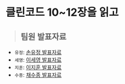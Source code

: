 # 클린코드 10~12장을 읽고




> ## 팀원 발표자료

- `유정`: <a href="https://github.com/code-bibliotheca/clean-code-presentation/blob/main/4%EC%A3%BC%EC%B0%A8(10~12%EC%9E%A5)/%EC%86%90%EC%9C%A0%EC%A0%95-4%EC%A3%BC%EC%B0%A8.md">손유정 발표자료</a> <br>
- `세영`: <a href="https://github.com/code-bibliotheca/clean-code-presentation/blob/main/4%EC%A3%BC%EC%B0%A8(10~12%EC%9E%A5)/%EC%9D%B4%EC%84%B8%EC%98%81-4%EC%A3%BC%EC%B0%A8.md">이세영 발표자료</a> <br>
- `지훈`: <a href="https://github.com/code-bibliotheca/clean-code-presentation/blob/main/4%EC%A3%BC%EC%B0%A8(10~12%EC%9E%A5)/%EC%9D%B4%EC%A7%80%ED%9B%88-4%EC%A3%BC%EC%B0%A8.md">이지훈 발표자료</a> <br>
- `수종`: <a href="https://github.com/code-bibliotheca/clean-code-presentation/blob/main/4%EC%A3%BC%EC%B0%A8(10~12%EC%9E%A5)/%EC%B1%84%EC%88%98%EC%A2%85-4%EC%A3%BC%EC%B0%A8.md">채수종 발표자료</a> <br>
